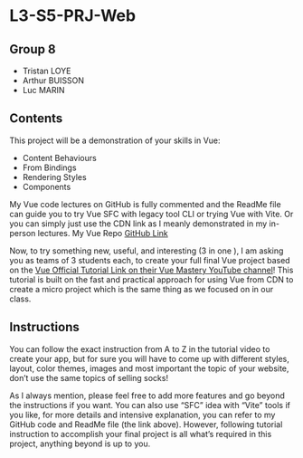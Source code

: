 # L3-S5-PRJ-Web

## Group 8
- Tristan LOYE
- Arthur BUISSON
- Luc MARIN

## Contents
This project will be a demonstration of your skills in Vue:
- Content Behaviours
- From Bindings
- Rendering Styles
- Components

My Vue code lectures on GitHub is fully commented and the ReadMe file can guide you to try Vue SFC with legacy tool CLI or trying Vue with Vite. Or you can simply just use the CDN link as I meanly demonstrated in my in-person lectures. My Vue Repo [GitHub Link](https://github.com/anmarjarjees/vue.js-intro)

Now, to try something new, useful, and interesting (3 in one ), I am asking you as teams of 3 students each, to create your full final Vue project based on the [Vue Official Tutorial Link on their Vue Mastery YouTube channel](https://youtu.be/bzlFvd0b65c)!
This tutorial is built on the fast and practical approach for using Vue from CDN to create a micro project which is the same thing as we focused on in our class.

## Instructions
You can follow the exact instruction from A to Z in the tutorial video to create your app, but for sure you will have to
come up with different styles, layout, color themes, images and most important the topic of your website, don’t use
the same topics of selling socks!

As I always mention, please feel free to add more features and go beyond the instructions if you want. You can also use “SFC” idea with “Vite” tools if you like, for more details and intensive explanation, you can refer to my GitHub code and ReadMe file (the link above). However, following tutorial instruction to accomplish your final project is all what’s required in this project, anything beyond is up to you.
